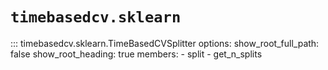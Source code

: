 # `timebasedcv.sklearn`

::: timebasedcv.sklearn.TimeBasedCVSplitter
    options:
        show_root_full_path: false
        show_root_heading: true
        members:
            - split
            - get_n_splits
